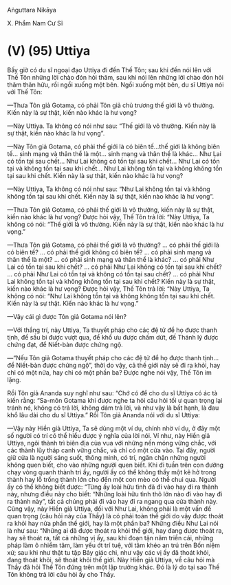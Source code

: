 Aṅguttara Nikāya

X. Phẩm Nam Cư Sĩ

# (V) (95) Uttiya

Bấy giờ có du sĩ ngoại đạo Uttiya đi đến Thế Tôn; sau khi đến nói lên với Thế Tôn những lời chào đón hỏi thăm, sau khi nói lên những lời chào đón hỏi thăm thân hữu, rồi ngồi xuống một bên. Ngồi xuống một bên, du sĩ Uttiya nói với Thế Tôn:

—Thưa Tôn giả Gotama, có phải Tôn giả chủ trương thế giới là vô thường. Kiến này là sự thật, kiến nào khác là hư vọng?

—Này Uttiya. Ta không có nói như sau: “Thế giới là vô thường. Kiến này là sự thật, kiến nào khác là hư vọng”.

—Này Tôn giả Gotama, có phải thế giới là có biên tế...thế giới là không biên tế... sinh mạng và thân thể là một... sinh mạng và thân thể là khác... Như Lai có tồn tại sau chết... Như Lai không có tồn tại sau khi chết... Như Lai có tồn tại và không tồn tại sau khi chết... Như Lai không tồn tại và không không tồn tại sau khi chết. Kiến này là sự thật, kiến nào khác là hư vọng?

—Này Uttiya, Ta không có nói như sau: “Như Lai không tồn tại và không không tồn tại sau khi chết. Kiến này là sự thật, kiến nào khác là hư vọng”.

—Thưa Tôn giả Gotama, có phải thế giới là vô thường, kiến này là sự thật, kiến nào khác là hư vọng? Ðược hỏi vậy, Thế Tôn trả lời: “Này Uttiya, Ta không có nói: “Thế giới là vô thường. Kiến này là sự thật, kiến nào khác là hư vọng.”

—Thưa Tôn giả Gotama, có phải thế giới là vô thường? ... có phải thế giới là có biên tế? ... có phải thế giới không có biên tế? ... có phải sinh mạng và thân thể là một? ... có phải sinh mạng và thân thể là khác? ... có phải Như Lai có tồn tại sau khi chết? ... có phải Như Lai không có tồn tại sau khi chết? ... có phải Như Lai có tồn tại và không có tồn tại sau chết? ... có phải Như Lai không tồn tại và không không tồn tại sau khi chết? Kiến này là sự thật, kiến nào khác là hư vọng? Ðược hỏi vậy, Thế Tôn trả lời: “Này Uttiya, Ta không có nói: “Như Lai không tồn tại và không không tồn tại sau khi chết. Kiến này là sự thật. Kiến nào khác là hư vọng.”

—Vậy cái gì được Tôn giả Gotama nói lên?

—Với thắng trí, này Uttiya, Ta thuyết pháp cho các đệ tử để họ được thanh tịnh, để sầu bi được vượt qua, để khổ ưu được chấm dứt, đế Thánh lý được chứng đạt, để Niết-bàn được chứng ngộ.

—“Nếu Tôn giả Gotama thuyết pháp cho các đệ tử để họ được thanh tịnh... để Niết-bàn được chứng ngộ”, thời do vậy, cả thế giới này sẽ đi ra khỏi, hay chỉ có một nửa, hay chỉ có một phần ba? Ðược nghe nói vậy, Thế Tôn im lặng.

Rồi Tôn giả Ananda suy nghĩ như sau: “Chớ có để cho du sĩ Uttiya có ác tà kiến rằng: “Sa-môn Gotama khi được nghe ta hỏi câu hỏi tối ư quan trọng lại tránh né, không có trả lời, không dám trả lời, và như vậy là bất hạnh, là đau khổ lâu dài cho du sĩ Uttiya.” Rồi Tôn giả Ananda nói với du sĩ Uttiya:

—Vậy này Hiền giả Uttiya, Ta sẽ dùng một ví dụ, chính nhờ ví dụ, ở đây một số người có trí có thể hiểu được ý nghĩa của lời nói. Ví như, này Hiền giả Uttiya, ngôi thành trì biên địa của vua với những nền móng vững chắc, với các thành lũy tháp canh vững chắc, và chỉ có một cửa vào. Tại đây, người giữ cửa là người sáng suốt, thông minh, có trí, ngăn chận những người không quen biết, cho vào những người quen biết. Khi đi tuần trên con đường chạy vòng quanh thành trì ấy, người ấy có thể không thấy một kẽ hở trong thành hay lỗ trống thành lớn cho đến một con mèo có thể chui qua. Người ấy có thể không biết được: “Từng ấy loài hữu tình đã đi vào hay đi ra thành này, nhưng điều này cho biết: “Những loài hữu tình thô lớn nào đi vào hay đi ra thành này”, tất cả chúng phải đi vào hay đi ra ngang qua cửa thành này. Cũng vậy, này Hiền giả Uttiya, đối với Như Lai, không phải là một vấn đề quan trọng (câu hỏi này của Thầy) là có phải toàn thế giới do vậy được thoát ra khỏi hay nửa phần thế giới, hay là một phần ba? Những điều Như Lai nói là như sau: “Những ai đã được thoát ra khỏi thế giới, hay đang được thoát ra, hay sẽ thoát ra, tất cả những vị ấy, sau khi đoạn tận năm triền cái, những pháp làm ô nhiểm tâm, làm yếu ớt trí tuệ, với tâm khéo an trú trên Bốn niệm xứ; sau khi như thật tu tập Bảy giác chi, như vậy các vị ấy đã thoát khỏi, đang thoát khỏi, sẽ thoát khỏi thế giới. Này Hiền giả Uttiya, về câu hỏi mà Thầy đã hỏi Thế Tôn đứng trên một lập trường khác. Ðó là lý do tại sao Thế Tôn không trả lời câu hỏi ấy cho Thầy.

